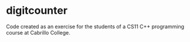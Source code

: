 # digitcounter
Code created as an exercise for the students of a CS11 C++ programming course at Cabrillo College.
